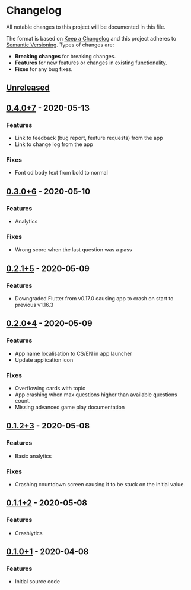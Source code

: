 # Changelog
All notable changes to this project will be documented in this file.

The format is based on [Keep a Changelog](http://keepachangelog.com/en/1.0.0/)
and this project adheres to [Semantic Versioning](http://semver.org/spec/v2.0.0.html).
Types of changes are:

* **Breaking changes** for breaking changes.
* **Features** for new features or changes in existing functionality.
* **Fixes** for any bug fixes.

## [Unreleased]
<!-- Don't forget to update version in pubspec.yaml -->

## [0.4.0+7] - 2020-05-13 <a name="0.4.0" />
### Features
* Link to feedback (bug report, feature requests) from the app
* Link to change log from the app

### Fixes
* Font od body text from bold to normal

## [0.3.0+6] - 2020-05-10 <a name="0.3.0" />
### Features
* Analytics

### Fixes
* Wrong score when the last question was a pass

## [0.2.1+5] - 2020-05-09 <a name="0.2.1" />
### Features
*  Downgraded Flutter from v0.17.0 causing app to crash on start to previous v1.16.3

## [0.2.0+4] - 2020-05-09 <a name="0.2.0" />
### Features
* App name localisation to CS/EN in app launcher
* Update application icon

### Fixes
* Overflowing cards with topic
* App crashing when max questions higher than available questions count.
* Missing advanced game play documentation

## [0.1.2+3] - 2020-05-08 <a name="0.1.2" />

### Features
* Basic analytics
### Fixes
* Crashing countdown screen causing it to be stuck on the initial value.

## [0.1.1+2] - 2020-05-08 <a name="0.1.1" />

### Features
* Crashlytics

## [0.1.0+1] - 2020-04-08 <a name="0.1.0" />

### Features
* Initial source code

[Unreleased]: https://github.com/radeklat/act-draw-explain/compare/releases/0.4.0+7...HEAD
[0.4.0+7]: https://github.com/radeklat/act-draw-explain/compare/releases/0.3.0+6...releases/0.4.0+7
[0.3.0+6]: https://github.com/radeklat/act-draw-explain/compare/releases/0.2.1+5...releases/0.3.0+6
[0.2.1+5]: https://github.com/radeklat/act-draw-explain/compare/releases/0.2.0+4...releases/0.2.1+5
[0.2.0+4]: https://github.com/radeklat/act-draw-explain/compare/releases/0.1.2+3...releases/0.2.0+4
[0.1.2+3]: https://github.com/radeklat/act-draw-explain/compare/releases/0.1.1+2...releases/0.1.2+3
[0.1.1+2]: https://github.com/radeklat/act-draw-explain/compare/releases/0.1.0+1...releases/0.1.1+2
[0.1.0+1]: https://github.com/radeklat/act-draw-explain/compare/initial...releases/0.1.0+1